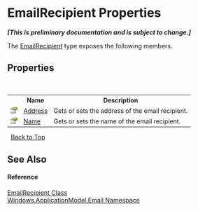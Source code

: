 # EmailRecipient Properties
 _**\[This is preliminary documentation and is subject to change.\]**_

The <a href="T_Windows_ApplicationModel_Email_EmailRecipient">EmailRecipient</a> type exposes the following members.


## Properties
&nbsp;<table><tr><th></th><th>Name</th><th>Description</th></tr><tr><td>![Public property](media/pubproperty.gif "Public property")</td><td><a href="P_Windows_ApplicationModel_Email_EmailRecipient_Address">Address</a></td><td>
Gets or sets the address of the email recipient.</td></tr><tr><td>![Public property](media/pubproperty.gif "Public property")</td><td><a href="P_Windows_ApplicationModel_Email_EmailRecipient_Name">Name</a></td><td>
Gets or sets the name of the email recipient.</td></tr></table>&nbsp;
<a href="#emailrecipient-properties">Back to Top</a>

## See Also


#### Reference
<a href="T_Windows_ApplicationModel_Email_EmailRecipient">EmailRecipient Class</a><br /><a href="N_Windows_ApplicationModel_Email">Windows.ApplicationModel.Email Namespace</a><br />